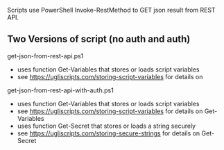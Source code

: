 Scripts use PowerShell Invoke-RestMethod to GET json result from REST API.

Two Versions of script (no auth and auth)
---
get-json-from-rest-api.ps1
- uses function Get-Variables that stores or loads script variables
- see https://ugliscripts.com/storing-script-variables for details on 

get-json-from-rest-api-with-auth.ps1
- uses function Get-Variables that stores or loads script variables
- see https://ugliscripts.com/storing-script-variables for details on Get-Variables
- uses function Get-Secret that stores or loads a string securely
- see https://ugliscripts.com/storing-secure-strings for details on Get-Secret
